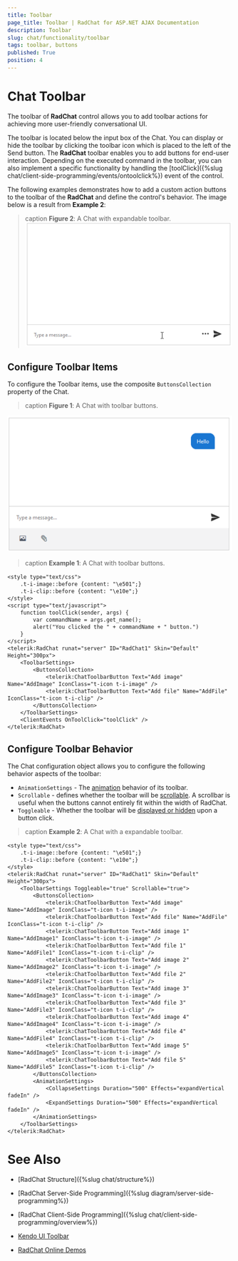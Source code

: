 ```yaml
---
title: Toolbar
page_title: Toolbar | RadChat for ASP.NET AJAX Documentation
description: Toolbar 
slug: chat/functionality/toolbar
tags: toolbar, buttons
published: True
position: 4
---
```


# Chat Toolbar


The toolbar of **RadChat** control allows you to add toolbar actions for achieving more user-friendly conversational UI. 

The toolbar is located below the input box of the Chat. You can display or hide the toolbar by clicking the toolbar icon which is placed to the left of the Send button. The **RadChat** toolbar enables you to add buttons for end-user interaction. Depending on the executed command in the toolbar, you can also implement a specific functionality by handling the [toolClick]({%slug chat/client-side-programming/events/ontoolclick%}) event of the control.

The following examples demonstrates how to add a custom action buttons to the toolbar of the **RadChat** and define the control's behavior. The image below is a result from **Example 2**:

>caption **Figure 2**: A Chat with expandable toolbar.
![chat with expandable toolbar](../images/chat-toolbar-actions.gif)

## Configure Toolbar Items

To configure the Toolbar items, use the composite `ButtonsCollection` property of the Chat.

>caption **Figure 1**: A Chat with toolbar buttons.

![chat with toolbar buttons](../images/chat-toolbar-buttons.png)

>caption **Example 1**: A Chat with toolbar buttons.

````ASPX
<style type="text/css">
    .t-i-image::before {content: "\e501";}
    .t-i-clip::before {content: "\e10e";}
</style>
<script type="text/javascript">
    function toolClick(sender, args) {
        var commandName = args.get_name();
        alert("You clicked the " + commandName + " button.")
    }
</script>
<telerik:RadChat runat="server" ID="RadChat1" Skin="Default" Height="300px">
    <ToolbarSettings>
        <ButtonsCollection>
            <telerik:ChatToolbarButton Text="Add image" Name="AddImage" IconClass="t-icon t-i-image" />
            <telerik:ChatToolbarButton Text="Add file" Name="AddFile" IconClass="t-icon t-i-clip" />
        </ButtonsCollection>
    </ToolbarSettings>
    <ClientEvents OnToolClick="toolClick" />
</telerik:RadChat>
 ````


## Configure Toolbar Behavior

The Chat configuration object allows you to configure the following behavior aspects of the toolbar:

- `AnimationSettings` - The [animation](https://docs.telerik.com/kendo-ui/api/javascript/ui/chat/configuration/toolbar.animation) behavior of its toolbar.
- `Scrollable` - defines whether the toolbar will be [scrollable](https://docs.telerik.com/kendo-ui/api/javascript/ui/chat/configuration/toolbar.scrollable). A scrollbar is useful when the buttons cannot entirely fit within the width of RadChat.
- `Toggleable` - Whether the toolbar will be [displayed or hidden](https://docs.telerik.com/kendo-ui/api/javascript/ui/chat/configuration/toolbar.toggleable) upon a button click.


>caption **Example 2**: A Chat with a expandable toolbar.

````ASPX
<style type="text/css">
    .t-i-image::before {content: "\e501";}
    .t-i-clip::before {content: "\e10e";}
</style>
<telerik:RadChat runat="server" ID="RadChat1" Skin="Default" Height="300px">
    <ToolbarSettings Toggleable="true" Scrollable="true">
        <ButtonsCollection>
            <telerik:ChatToolbarButton Text="Add image" Name="AddImage" IconClass="t-icon t-i-image" />
            <telerik:ChatToolbarButton Text="Add file" Name="AddFile" IconClass="t-icon t-i-clip" />
            <telerik:ChatToolbarButton Text="Add image 1" Name="AddImage1" IconClass="t-icon t-i-image" />
            <telerik:ChatToolbarButton Text="Add file 1" Name="AddFile1" IconClass="t-icon t-i-clip" />
            <telerik:ChatToolbarButton Text="Add image 2" Name="AddImage2" IconClass="t-icon t-i-image" />
            <telerik:ChatToolbarButton Text="Add file 2" Name="AddFile2" IconClass="t-icon t-i-clip" />
            <telerik:ChatToolbarButton Text="Add image 3" Name="AddImage3" IconClass="t-icon t-i-image" />
            <telerik:ChatToolbarButton Text="Add file 3" Name="AddFile3" IconClass="t-icon t-i-clip" />
            <telerik:ChatToolbarButton Text="Add image 4" Name="AddImage4" IconClass="t-icon t-i-image" />
            <telerik:ChatToolbarButton Text="Add file 4" Name="AddFile4" IconClass="t-icon t-i-clip" />
            <telerik:ChatToolbarButton Text="Add image 5" Name="AddImage5" IconClass="t-icon t-i-image" />
            <telerik:ChatToolbarButton Text="Add file 5" Name="AddFile5" IconClass="t-icon t-i-clip" />
        </ButtonsCollection>
        <AnimationSettings>
            <CollapseSettings Duration="500" Effects="expandVertical fadeIn" />
            <ExpandSettings Duration="500" Effects="expandVertical fadeIn" />
        </AnimationSettings>
    </ToolbarSettings>
</telerik:RadChat>
 ````


# See Also

 * [RadChat Structure]({%slug chat/structure%})

 * [RadChat Server-Side Programming]({%slug diagram/server-side-programming%})

 * [RadChat Client-Side Programming]({%slug chat/client-side-programming/overview%})

 * [Kendo UI Toolbar](https://docs.telerik.com/kendo-ui/controls/conversational-ui/chat/toolbar)

 * [RadChat Online Demos](http://demos.telerik.com/aspnet-ajax/chat/overview/defaultcs.aspx)
 